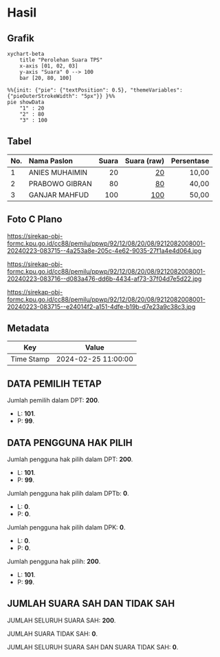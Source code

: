 # Hasil

## Grafik

```mermaid
xychart-beta
    title "Perolehan Suara TPS"
    x-axis [01, 02, 03]
    y-axis "Suara" 0 --> 100
    bar [20, 80, 100]
```

```mermaid
%%{init: {"pie": {"textPosition": 0.5}, "themeVariables": {"pieOuterStrokeWidth": "5px"}} }%%
pie showData
    "1" : 20
    "2" : 80
    "3" : 100
```

## Tabel

| No. | Nama Paslon    | Suara | Suara (raw) | Persentase |
|:--- |:-------------- | -----:| -----------:| ----------:|
| 1   | ANIES MUHAIMIN | 20    | [20][p-1]   | 10,00      |
| 2   | PRABOWO GIBRAN | 80    | [80][p-2]   | 40,00      |
| 3   | GANJAR MAHFUD  | 100   | [100][p-3]  | 50,00      |


[p-1]: https://github.com/gigit-pemilu/pemilu-2024-92-papua-barat/blob/main/pilpres/hitung-suara/sub/92-papua-barat/sub/12-pegunungan-arfak/sub/08-testega/sub/2008-iba/sub/001-tps/sub/paslon-1.txt
[p-2]: https://github.com/gigit-pemilu/pemilu-2024-92-papua-barat/blob/main/pilpres/hitung-suara/sub/92-papua-barat/sub/12-pegunungan-arfak/sub/08-testega/sub/2008-iba/sub/001-tps/sub/paslon-2.txt
[p-3]: https://github.com/gigit-pemilu/pemilu-2024-92-papua-barat/blob/main/pilpres/hitung-suara/sub/92-papua-barat/sub/12-pegunungan-arfak/sub/08-testega/sub/2008-iba/sub/001-tps/sub/paslon-3.txt

## Foto C Plano

https://sirekap-obj-formc.kpu.go.id/cc88/pemilu/ppwp/92/12/08/20/08/9212082008001-20240223-083715--4a253a8e-205c-4e62-9035-27f1a4e4d064.jpg

https://sirekap-obj-formc.kpu.go.id/cc88/pemilu/ppwp/92/12/08/20/08/9212082008001-20240223-083716--d083a476-dd6b-4434-af73-37f04d7e5d22.jpg

https://sirekap-obj-formc.kpu.go.id/cc88/pemilu/ppwp/92/12/08/20/08/9212082008001-20240223-083715--e24014f2-a151-4dfe-b19b-d7e23a9c38c3.jpg


## Metadata

| Key        | Value               |
| ---------- | ------------------- |
| Time Stamp | 2024-02-25 11:00:00 |


## DATA PEMILIH TETAP

Jumlah pemilih dalam DPT: **200**.
 * L: **101**.
 * P: **99**.

## DATA PENGGUNA HAK PILIH

Jumlah pengguna hak pilih dalam DPT: **200**.
 * L: **101**.
 * P: **99**.

Jumlah pengguna hak pilih dalam DPTb: **0**.
 * L: **0**.
 * P: **0**.

Jumlah pengguna hak pilih dalam DPK: **0**.
 * L: **0**.
 * P: **0**.

Jumlah pengguna hak pilih: **200**.
 * L: **101**.
 * P: **99**.

## JUMLAH SUARA SAH DAN TIDAK SAH

JUMLAH SELURUH SUARA SAH: **200**.

JUMLAH SUARA TIDAK SAH: **0**.

JUMLAH SELURUH SUARA SAH DAN SUARA TIDAK SAH: **0**.


